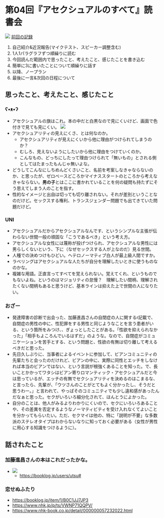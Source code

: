 # 第04回『アセクシュアルのすべて』読書会

[![](https://www.akashi.co.jp//images/book/453977.jpg)](https://www.akashi.co.jp/book/b453977.html)
[前回の記録](https://github.com/mon2org/bookclub-an-introduction-to-asexuality-2019/blob/main/note/20241109.md)

1. 自己紹介&近況報告(マイクテスト、スピーカー調整含む)
2. 1人1パラグラフずつ順繰りに読む
3. 今回読んだ範囲内で思ったこと、考えたこと、感じたことを書き込む
4. 簡単に3に書いたことについて順繰りに話す
5. 以降、ノープラン
6. 最後に一言&次回の日程について

## 思ったこと、考えたこと、感じたこと

### ʕ•ᴥ•ʔ
- アセクシュアルの旗はこれ。本の中だと白黒なので見にくいけど、画面で色付きで見ても見にくい。
    ![](https://upload.wikimedia.org/wikipedia/commons/9/9e/Asexual_Pride_Flag.svg)
- アセクシュアリティの見えにくさ、とは何なのか。
    - アセクシュアリティが見えにくいから他に理由がつけられてしまうのか？
    - むしろ、見えないようにしたいから他に理由をつけていくのか。
    - こんなもの、どっちにしたって理由つけられて「無いもの」とされる側としてはたまったもんじゃ無いよな。
- どうしてこんなにしちめんどくさいこと、名前を考案しなきゃならないのか、と思ったが、ゼロベースどころかマイナススタートのところから考えなきゃならない。**男の子**とはここに書かれていることを何の疑問も持たずにそう思えてしまう人のことを指す。
- 性的なイメージと出自は切っても切り離されない。それが差別ということなのだけど。セックスする権利、トランスジェンダー問題でも出てきていた問題だけど。


### UNI
- アセクシュアルだからアセクシュアルなんです、というシンプルな主張が伝わらない世間一般の頑固な「こうであるべき」という考え方。
- アセクシュアルな女性には蔑称が投げつけられ、アセクシュアルな男性には男らしくないという、下に（なぜセックスする人が上なのだ）見る世間。
- 人種での決めつけもひどい。ヘテロノーマティブ白人が最上級人間ですか。
- ラベリングはアセクシュアルな人たちが自分を理解したいときに使うものなのかな。
- 複雑な用語。正直言ってすべてを覚えられない。覚えてくれ、というものでもないよね。というのはマジョリティの怠慢？　理解したい間柄、理解されたくない間柄もあると思うけど、基本ラインは抑えた上で世間の人になりたい。

### おざー
- 発達障害の診断で出会った、加藤進昌さんの自閉症の人に関するr記載で、自閉症の男性の中に、性犯罪をする男性と同じようなことを言う患者がいる、という箇所をみつけ、、ぎょっとしたことがある。「性欲を抑えられなかった」「相手もよころんでいるはずだ」のような。なので、自閉症がコミュニケーションを苦手とする、という問題と、性欲の有無は切り離して考えるべきだと思った。
- 先日久しぶりに、当事者によるイベントに参加して、ビアンコミュニティの先輩たちと会ったのだけれど、ビアンの中に、実際に同性とエッチをしなければ本当のビアンではない、という言説が根強くあることを知った。で、長いことかかってワタシはビアン寄りロマンティック・アセクシュアルだと今は思っているが、エッチの有無でセクシュアリティを決めるのはこまるな、と言ったら、先輩が、「ウツさんのことがとてもよく分かったし、そうだと思うわー。」と言われて、やっぱそのコミュニティでも少し違和感があったんだなぁと思った。セクがいろいろ細分化されて、ほんとうによかった。
- 自分のことは、他人がみるよりわかりにくいので、セクにいろいろあることや、その差異を否定するようなノーマティビティを受け入れなくてよいことを分かってもらいたい。ただ、セクマイは他の、特に「説明が不要」な多数派のステレオタイプはわからないなりに知っておく必要がある（女性が男性に用心する知識をつけるように）。


## 話されたこと

### 加藤進昌さんの本はこれだったかな。
- [![](https://image.booklog.jp/dklPMlFORUFFVGlHcUlHTUxZYnI2dz09.jpg)](https://www.nhk.jp/p/ts/VWNP71QQPV/)
  - https://booklog.jp/users/utsu#

### 恋せぬふたり
- https://booklog.jp/item/1/B0C1JJ7JP3
- https://www.nhk.jp/p/ts/VWNP71QQPV/
- https://www.nhk-book.co.jp/detail/000000057232022.html

